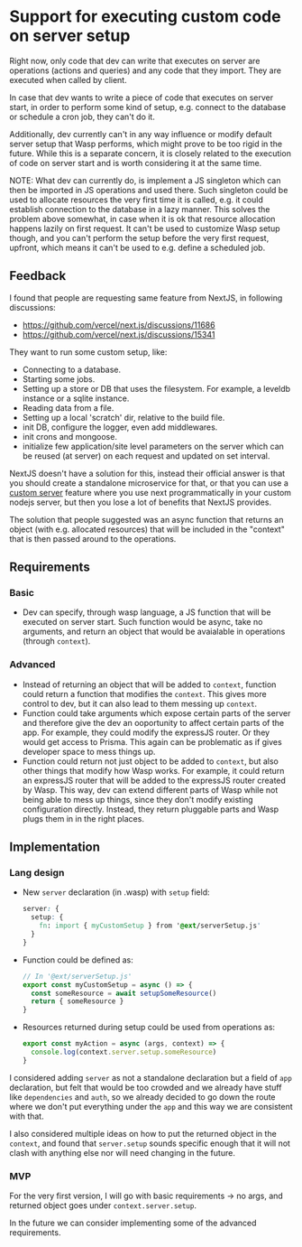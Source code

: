 # Support for executing custom code on server setup

Right now, only code that dev can write that executes on server are operations (actions and queries) and any code that they import.
They are executed when called by client.

In case that dev wants to write a piece of code that executes on server start, in order to perform some kind of setup, e.g. connect to the database or schedule a cron job, they can't do it.

Additionally, dev currently can't in any way influence or modify default server setup that Wasp performs, which might prove to be too rigid in the future.
While this is a separate concern, it is closely related to the execution of code on server start and is worth considering it at the same time.

NOTE: What dev can currently do, is implement a JS singleton which can then be imported in JS operations and used there.
  Such singleton could be used to allocate resources the very first time it is called, e.g. it could establish connection to the database in a lazy manner.
  This solves the problem above somewhat, in case when it is ok that resource allocation happens lazily on first request.
  It can't be used to customize Wasp setup though, and you can't perform the setup before the very first request, upfront, which means it can't be used to e.g. define a scheduled job.

## Feedback

I found that people are requesting same feature from NextJS, in following discussions:
  - https://github.com/vercel/next.js/discussions/11686
  - https://github.com/vercel/next.js/discussions/15341

They want to run some custom setup, like:
  - Connecting to a database.
  - Starting some jobs.
  - Setting up a store or DB that uses the filesystem. For example, a leveldb instance or a sqlite instance.
  - Reading data from a file.
  - Setting up a local 'scratch' dir, relative to the build file.
  - init DB, configure the logger, even add middlewares.
  - init crons and mongoose.
  - initialize few application/site level parameters on the server which can be reused (at server) on each request and updated on set interval.

NextJS doesn't have a solution for this, instead their official answer is that you should create a standalone microservice for that,
or that you can use a [custom server](https://nextjs.org/docs/advanced-features/custom-server) feature where you use next programmatically in your custom nodejs server, but then you lose a lot of benefits that NextJS provides.

The solution that people suggested was an async function that returns an object (with e.g. allocated resources) that will be included in the "context" that is then passed around to the operations.

## Requirements

### Basic
  - Dev can specify, through wasp language, a JS function that will be executed on server start.
    Such function would be async, take no arguments, and return an object that would be avaialable in operations (through `context`).

### Advanced
  - Instead of returning an object that will be added to `context`, function could return a function that modifies the `context`.
    This gives more control to dev, but it can also lead to them messing up `context`.
  - Function could take arguments which expose certain parts of the server and therefore give the dev an ooportunity to affect certain parts of the app.
    For example, they could modify the expressJS router. Or they would get access to Prisma.
    This again can be problematic as if gives developer space to mess things up.
  - Function could return not just object to be added to `context`, but also other things that modify how Wasp works.
    For example, it could return an expressJS router that will be added to the expressJS router created by Wasp.
    This way, dev can extend different parts of Wasp while not being able to mess up things, since they don't modify existing configuration directly.
    Instead, they return pluggable parts and Wasp plugs them in in the right places.

## Implementation

### Lang design

- New `server` declaration (in .wasp) with `setup` field:  
  ```css
  server: {
    setup: {
      fn: import { myCustomSetup } from '@ext/serverSetup.js'
    }
  }
  ```

- Function could be defined as:  
  ```js
  // In '@ext/serverSetup.js'
  export const myCustomSetup = async () => {
    const someResource = await setupSomeResource()
    return { someResource } 
  }
  ```

- Resources returned during setup could be used from operations as:  
  ```js
  export const myAction = async (args, context) => {
    console.log(context.server.setup.someResource)
  } 
  ```

I considered adding `server` as not a standalone declaration but a field of `app` declaration, but felt that would be too crowded and we already have stuff like `dependencies` and `auth`, so we already decided to go down the route where we don't put everything under the `app` and this way we are consistent with that.

I also considered multiple ideas on how to put the returned object in the `context`, and found that `server.setup` sounds specific enough that it will not clash with anything else nor will need changing in the future.

### MVP

For the very first version, I will go with basic requirements -> no args, and returned object goes under `context.server.setup`.

In the future we can consider implementing some of the advanced requirements.


